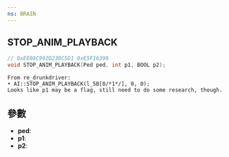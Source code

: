 ```yaml
---
ns: BRAIN
---
```

## STOP_ANIM_PLAYBACK

```c
// 0xEE08C992D238C5D1 0xE5F16398
void STOP_ANIM_PLAYBACK(Ped ped, int p1, BOOL p2);
```

```
From re_drunkdriver:  
• AI::STOP_ANIM_PLAYBACK(l_5B[0/*1*/], 0, 0);  
Looks like p1 may be a flag, still need to do some research, though.  
```

## 參數
* **ped**: 
* **p1**: 
* **p2**: 

